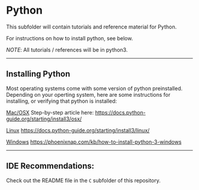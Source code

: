 # Python

This subfolder will contain tutorials and reference material for Python.

For instructions on how to install python, see below.

_NOTE_: All tutorials / references will be in python3.

---

## Installing Python

Most operating systems come with some version of python preinstalled. Depending on your operting system, here are some instructions for installing, or verifying that python is installed:

<ins>Mac/OSX</ins>
Step-by-step article here: https://docs.python-guide.org/starting/install3/osx/

<ins>Linux</ins>
https://docs.python-guide.org/starting/install3/linux/

<ins>Windows</ins>
https://phoenixnap.com/kb/how-to-install-python-3-windows

---

## IDE Recommendations:

Check out the README file in the ```C``` subfolder of this repository.

